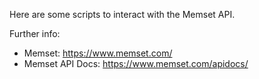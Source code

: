 Here are some scripts to interact with the Memset API.

Further info: 

 - Memset: https://www.memset.com/
 - Memset API Docs: https://www.memset.com/apidocs/


